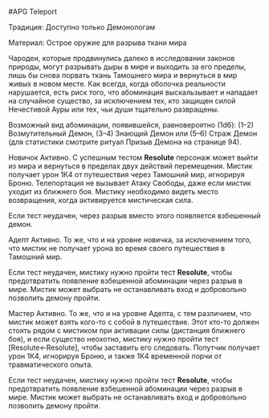 #APG
Teleport

Традиция: Доступно только Демонологам 

Материал: Острое оружие для разрыва ткани мира 

Чародеи, которые продвинулись далеко в исследовании законов природы, могут разрывать дыры в мире и выходить за его пределы, лишь бы снова порвать ткань Тамошнего мира и вернуться в мир живых в новом месте. Как всегда, когда оболочка реальности нарушается, есть риск того, что абоминация выскальзывает и нападает на случайное существо, за исключением тех, кто защищен силой Нечестивой Ауры или тех, чьи души тщательно развращены. 

Возможный вид абоминации, появившейся, равновероятно (1d6): (1–2) Возмутительный Демон, (3–4) Знающий Демон или (5–6) Страж Демон (для статистики смотрите ритуал Призыв Демона на странице 94). 

Новичок Активно. С успешным тестом **Resolute** персонаж может выйти из мира и вернуться в пределах двух действий перемещения. Мистик получает урон 1К4 от путешествия через Тамошний мир, игнорируя Броню. Телепортация не вызывает Атаку Свободы, даже если мистик уходит из ближнего боя. Мистику необходимо видеть место возвращения, когда активируется мистическая сила. 

Если тест неудачен, через разрыв вместо этого появляется взбешенный демон. 

Адепт Активно. То же, что и на уровне новичка, за исключением того, что мистик не получает урона во время своего путешествия в Тамошний мир. 

Если тест неудачен, мистику нужно пройти тест **Resolute**, чтобы предотвратить появление взбешенной абоминации через разрыв в мире. Мистик может выбрать не останавливать вход и добровольно позволить демону пройти. 

Мастер Активно. То же, что и на уровне Адепта, с тем различием, что мистик может взять кого-то с собой в путешествие. Этот кто-то должен стоять рядом с мистиком при активации силы (дистанция ближнего боя), и если существо неохотно, мистику нужно пройти тест [Resolute←Resolute], чтобы заставить его следовать. Попутчик получает урон 1К4, игнорируя Броню, и также 1К4 временной порчи от травматического опыта. 

Если тест неудачен, мистику нужно пройти тест **Resolute**, чтобы предотвратить появление взбешенной абоминации через разрыв в мире. Мистик может выбрать не останавливать вход и добровольно позволить демону пройти. 